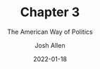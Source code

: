 ---
author: Josh Allen
date: "2022-01-18"
date_end: "2022-01-21"
draft: false
event: Pols 1101
featured: 
layout: single
links:
- icon: door-open
  icon_pack: fas
  name: Slides html
  url: "slides/Class-03/Ideology.html"
- icon: door-open
  icon_pack: fas
  name: Slides PDF
  url: "slides/Class-03/Ideology.pdf"
show_post_time: false
subtitle: The American Way of Politics
title: Chapter 3
---